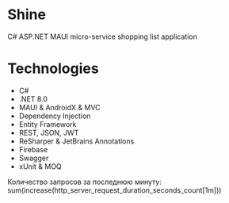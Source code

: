 # Shine
C# ASP.NET MAUI micro-service shopping list application

# Technologies
- C#
- .NET 8.0
- MAUI & AndroidX & MVC
- Dependency Injection
- Entity Framework
- REST, JSON, JWT
- ReSharper & JetBrains Annotations
- Firebase
- Swagger
- xUnit & MOQ

Количество запросов за последнюю минуту:
sum(increase(http_server_request_duration_seconds_count[1m]))